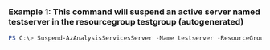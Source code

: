 ### Example 1: This command will suspend an active server named testserver in the resourcegroup testgroup (autogenerated)
```powershell
PS C:\> Suspend-AzAnalysisServicesServer -Name testserver -ResourceGroupName testgroup
```


